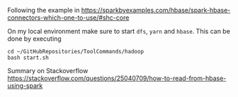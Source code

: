 Following the example in https://sparkbyexamples.com/hbase/spark-hbase-connectors-which-one-to-use/#shc-core

On my local environment make sure to start `dfs`, `yarn` and `hbase`. This can be done by executing 
```shell script
cd ~/GitHubRepositories/ToolCommands/hadoop
bash start.sh
```

Summary on Stackoverflow
https://stackoverflow.com/questions/25040709/how-to-read-from-hbase-using-spark
